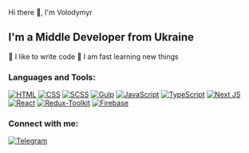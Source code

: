 Hi there 👋, I'm Volodymyr


<h2>I'm a Middle Developer from Ukraine</h3>

💪 I like to write code
🥅 I am fast learning new things


<h3>Languages and Tools:</h3>
<p>
<a target="_blank" rel="noopener noreferrer nofollow" href="https://camo.githubusercontent.com/4be7bb98bc15e588d15d66639921165340b3563f728d29c3b362c3ea4a34e5bd/68747470733a2f2f696d672e736869656c64732e696f2f62616467652f2d48544d4c2d3039303930393f7374796c653d666f722d7468652d6261646765266c6f676f3d68746d6c35266c6f676f436f6c6f723d6f72616e6765"><img src="https://camo.githubusercontent.com/4be7bb98bc15e588d15d66639921165340b3563f728d29c3b362c3ea4a34e5bd/68747470733a2f2f696d672e736869656c64732e696f2f62616467652f2d48544d4c2d3039303930393f7374796c653d666f722d7468652d6261646765266c6f676f3d68746d6c35266c6f676f436f6c6f723d6f72616e6765" alt="HTML" data-canonical-src="https://img.shields.io/badge/-HTML-090909?style=for-the-badge&amp;logo=html5&amp;logoColor=orange" style="max-width: 100%;"></a> <a target="_blank" rel="noopener noreferrer nofollow" href="https://camo.githubusercontent.com/25f156d289fdb75d86e514fd40e8a8fdeda20782e5ea6744835611651c604f52/68747470733a2f2f696d672e736869656c64732e696f2f62616467652f2d534353532d3039303930393f7374796c653d666f722d7468652d6261646765266c6f676f3d63737333266c6f676f436f6c6f723d323136324230"><img src="https://camo.githubusercontent.com/25f156d289fdb75d86e514fd40e8a8fdeda20782e5ea6744835611651c604f52/68747470733a2f2f696d672e736869656c64732e696f2f62616467652f2d534353532d3039303930393f7374796c653d666f722d7468652d6261646765266c6f676f3d63737333266c6f676f436f6c6f723d323136324230" alt="CSS" data-canonical-src="https://img.shields.io/badge/-SCSS-090909?style=for-the-badge&amp;logo=css3&amp;logoColor=2162B0" style="max-width: 100%;"></a> <a target="_blank" rel="noopener noreferrer nofollow" href="https://camo.githubusercontent.com/aade973cf87fc0b82ccb4419bab9ce244a1ecccfaeaa9aa3d9c1ffcb0fd22a5e/68747470733a2f2f696d672e736869656c64732e696f2f62616467652f2d534353532d3039303930393f7374796c653d666f722d7468652d6261646765266c6f676f3d73617373266c6f676f436f6c6f723d443536464134"><img src="https://camo.githubusercontent.com/aade973cf87fc0b82ccb4419bab9ce244a1ecccfaeaa9aa3d9c1ffcb0fd22a5e/68747470733a2f2f696d672e736869656c64732e696f2f62616467652f2d534353532d3039303930393f7374796c653d666f722d7468652d6261646765266c6f676f3d73617373266c6f676f436f6c6f723d443536464134" alt="SCSS" data-canonical-src="https://img.shields.io/badge/-SCSS-090909?style=for-the-badge&amp;logo=sass&amp;logoColor=D56FA4" style="max-width: 100%;"></a> <a target="_blank" rel="noopener noreferrer nofollow" href="https://camo.githubusercontent.com/f8e6b4f7acf8e3e1d938300352c09193fa90e322fc0edc0aad4131ff116eba50/68747470733a2f2f696d672e736869656c64732e696f2f62616467652f2d47756c702d3039303930393f7374796c653d666f722d7468652d6261646765266c6f676f3d67756c70266c6f676f436f6c6f723d726564"><img src="https://camo.githubusercontent.com/f8e6b4f7acf8e3e1d938300352c09193fa90e322fc0edc0aad4131ff116eba50/68747470733a2f2f696d672e736869656c64732e696f2f62616467652f2d47756c702d3039303930393f7374796c653d666f722d7468652d6261646765266c6f676f3d67756c70266c6f676f436f6c6f723d726564" alt="Gulp" data-canonical-src="https://img.shields.io/badge/-Gulp-090909?style=for-the-badge&amp;logo=gulp&amp;logoColor=red" style="max-width: 100%;"></a> <a target="_blank" rel="noopener noreferrer nofollow" href="https://camo.githubusercontent.com/01a47d16f46c9a251acf847c5c746bb9af8e11111e96e18c3e47ca8d6b506770/68747470733a2f2f696d672e736869656c64732e696f2f62616467652f2d4a6176615363726970742d3039303930393f7374796c653d666f722d7468652d6261646765266c6f676f3d4a617661536372697074266c6f676f436f6c6f723d453944353444"><img src="https://camo.githubusercontent.com/01a47d16f46c9a251acf847c5c746bb9af8e11111e96e18c3e47ca8d6b506770/68747470733a2f2f696d672e736869656c64732e696f2f62616467652f2d4a6176615363726970742d3039303930393f7374796c653d666f722d7468652d6261646765266c6f676f3d4a617661536372697074266c6f676f436f6c6f723d453944353444" alt="JavaScript" data-canonical-src="https://img.shields.io/badge/-JavaScript-090909?style=for-the-badge&amp;logo=JavaScript&amp;logoColor=E9D54D" style="max-width: 100%;"></a> <a target="_blank" rel="noopener noreferrer nofollow" href="https://camo.githubusercontent.com/247e0afc20b2a70fb4c9fc20b9d50181405f02ce05c4137790b8ee4ffafa92ee/68747470733a2f2f696d672e736869656c64732e696f2f62616467652f2d547970655363726970742d3039303930393f7374796c653d666f722d7468652d6261646765266c6f676f3d54797065536372697074266c6f676f436f6c6f723d324637344330"><img src="https://camo.githubusercontent.com/247e0afc20b2a70fb4c9fc20b9d50181405f02ce05c4137790b8ee4ffafa92ee/68747470733a2f2f696d672e736869656c64732e696f2f62616467652f2d547970655363726970742d3039303930393f7374796c653d666f722d7468652d6261646765266c6f676f3d54797065536372697074266c6f676f436f6c6f723d324637344330" alt="TypeScript" data-canonical-src="https://img.shields.io/badge/-TypeScript-090909?style=for-the-badge&amp;logo=TypeScript&amp;logoColor=2F74C0" style="max-width: 100%;"></a> <a target="_blank" rel="noopener noreferrer nofollow" href="https://camo.githubusercontent.com/b7395b00d152dc8f19cec61f582369bd580e31b8ed93d34646ec43aa675baa7c/68747470733a2f2f696d672e736869656c64732e696f2f62616467652f4e6578742d626c61636b3f7374796c653d666f722d7468652d6261646765266c6f676f3d6e6578742e6a73266c6f676f436f6c6f723d7768697465"><img src="https://camo.githubusercontent.com/b7395b00d152dc8f19cec61f582369bd580e31b8ed93d34646ec43aa675baa7c/68747470733a2f2f696d672e736869656c64732e696f2f62616467652f4e6578742d626c61636b3f7374796c653d666f722d7468652d6261646765266c6f676f3d6e6578742e6a73266c6f676f436f6c6f723d7768697465" alt="Next JS" data-canonical-src="https://img.shields.io/badge/Next-black?style=for-the-badge&amp;logo=next.js&amp;logoColor=white" style="max-width: 100%;"></a> <a target="_blank" rel="noopener noreferrer nofollow" href="https://camo.githubusercontent.com/0b729e554372c26799b8f9446da8bd47d90dba22338463066a8a1365c59f5024/68747470733a2f2f696d672e736869656c64732e696f2f62616467652f2d52656163742d3039303930393f7374796c653d666f722d7468652d6261646765266c6f676f3d7265616374266c6f676f436f6c6f723d363144414642"><img src="https://camo.githubusercontent.com/0b729e554372c26799b8f9446da8bd47d90dba22338463066a8a1365c59f5024/68747470733a2f2f696d672e736869656c64732e696f2f62616467652f2d52656163742d3039303930393f7374796c653d666f722d7468652d6261646765266c6f676f3d7265616374266c6f676f436f6c6f723d363144414642" alt="React" data-canonical-src="https://img.shields.io/badge/-React-090909?style=for-the-badge&amp;logo=react&amp;logoColor=61DAFB" style="max-width: 100%;"></a> <a target="_blank" rel="noopener noreferrer nofollow" href="https://camo.githubusercontent.com/af3dabec8bd82166eea194f10a612ef163b539b422a9e10359d340cca69160ef/68747470733a2f2f696d672e736869656c64732e696f2f62616467652f2d52656475785f546f6f6c6b69742d3039303930393f7374796c653d666f722d7468652d6261646765266c6f676f3d7265647578266c6f676f436f6c6f723d373634414243"><img src="https://camo.githubusercontent.com/af3dabec8bd82166eea194f10a612ef163b539b422a9e10359d340cca69160ef/68747470733a2f2f696d672e736869656c64732e696f2f62616467652f2d52656475785f546f6f6c6b69742d3039303930393f7374796c653d666f722d7468652d6261646765266c6f676f3d7265647578266c6f676f436f6c6f723d373634414243" alt="Redux-Toolkit" data-canonical-src="https://img.shields.io/badge/-Redux_Toolkit-090909?style=for-the-badge&amp;logo=redux&amp;logoColor=764ABC" style="max-width: 100%;"></a> <a target="_blank" rel="noopener noreferrer nofollow" href="https://camo.githubusercontent.com/a65fcdf7030d79c00f4c3d8bab84de39107f5777fca4d12f0cb64440015183fe/68747470733a2f2f696d672e736869656c64732e696f2f62616467652f66697265626173652d2532333033394245352e7376673f7374796c653d666f722d7468652d6261646765266c6f676f3d6669726562617365"><img src="https://camo.githubusercontent.com/a65fcdf7030d79c00f4c3d8bab84de39107f5777fca4d12f0cb64440015183fe/68747470733a2f2f696d672e736869656c64732e696f2f62616467652f66697265626173652d2532333033394245352e7376673f7374796c653d666f722d7468652d6261646765266c6f676f3d6669726562617365" alt="Firebase" data-canonical-src="https://img.shields.io/badge/firebase-%23039BE5.svg?style=for-the-badge&amp;logo=firebase" style="max-width: 100%;"></a>
<p/>
    
    
<h3>Connect with me:</h3>

 <div>
        <p dir="auto">
            <a href="https://t.me/reptailss" rel="nofollow">
                <img
                    src="https://camo.githubusercontent.com/ef7d2872e5a114cea8da567c3333a6b59a46cdb9da71338fbf43bc308dc82994/68747470733a2f2f696d672e736869656c64732e696f2f62616467652f2d54656c656772616d2d3039303930393f7374796c653d666f722d7468652d6261646765266c6f676f3d74656c656772616d266c6f676f436f6c6f723d323741304439"
                    alt="Telegram"
                    data-canonical-src="https://img.shields.io/badge/-Telegram-090909?style=for-the-badge&amp;logo=telegram&amp;logoColor=27A0D9"
                    style="max-width: 100%;"></a></p>
    </div>
    
